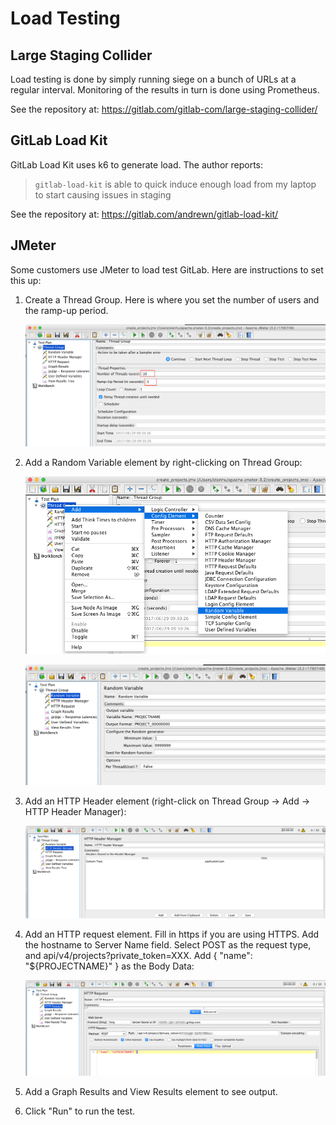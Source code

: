 # Load Testing

## Large Staging Collider
Load testing is done by simply running siege
on a bunch of URLs at a regular interval. Monitoring of the results in turn is
done using Prometheus.

See the repository at: https://gitlab.com/gitlab-com/large-staging-collider/

## GitLab Load Kit
GitLab Load Kit uses k6 to generate load.
The author reports:
> `gitlab-load-kit` is able to quick induce enough load from my laptop to start causing issues in staging

See the repository at: https://gitlab.com/andrewn/gitlab-load-kit/

## JMeter

Some customers use JMeter to load test GitLab. Here are instructions to set this up:

1. Create a Thread Group. Here is where you set the number of users and the ramp-up period.

    ![JMeter Thread Group](img/jmeter_thread_group.png)

2. Add a Random Variable element by right-clicking on Thread Group:

    ![JMeter Add Random Variable](img/jmeter_add_random_variable.png)

    ![JMeter Random Variable](img/jmeter_random_variable_page.png)

3. Add an HTTP Header element (right-click on Thread Group -> Add -> HTTP Header Manager):

    ![JMeter HTTP Header](img/jmeter_http_header_manager.png)

4. Add an HTTP request element. Fill in https if you are using HTTPS. Add the
hostname to Server Name field. Select POST as the request type, and
api/v4/projects?private_token=XXX. Add { "name": "${PROJECTNAME}" } as the
Body Data:

    ![JMeter HTTP Request](img/jmeter_http_request.png)

5. Add a Graph Results and View Results element to see output.

6. Click "Run" to run the test.
